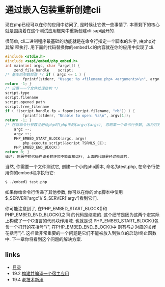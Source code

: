 # 通过嵌入包装重新创建cli

现在php已经可以在你的应用中访问了, 是时候让它做⼀些事情了. 本章剩下的核心就是围绕着在这个测试应用框架中重新创建cli sapi展开的.

很简单, cli二进制程序最基础的功能就是在命令行指定⼀个脚本的名字, 由php对其解 释执行. 用下面的代码替换你的embed1.c的内容就在你的应用中实现了cli.

````c
#include <stdio.h>#include <sapi/embed/php_embed.h>int main(int argc, char *argv[]) {    zend_file_handle    script;/* 基本的参数检查 */ if ( argc <= 1 ) {        fprintf(stderr, "Usage: %s <filename.php> <arguments>\n", argv[0]);return -1; }/* 设置⼀一个文件处理结构 */script.typescript.filenamescript.opened_pathscript.free_filenameif ( !(script.handle.fp = fopen(script.filename, "rb")) ) {        fprintf(stderr, "Unable to open: %s\n", argv[1]);return -1; }/* 在将命令行参数注册给php时(php中的$argv/$argc), 忽略第一个命令行参数, 因为它对php脚本无意义 */    argc --;    argv ++;    PHP_EMBED_START_BLOCK(argc, argv)        php_execute_script(&script TSRMLS_CC);    PHP_EMBED_END_BLOCK()return 0; }译注: 原著中的代码在译者的环境不能直接运行, 上面的代码是经过修改的.
````

当然, 你需要⼀个文件测试它, 创建⼀个小的php脚本, 命名为test.php, 在命令行使用你的embed程序执行它:

````c
$ ./embed1 test.php
````

如果你给命令行传递了其他参数, 你可以在你的php脚本中使用$_SERVER['argc']/ $_SERVER['argv']看到它们.

你可能注意到了, 在PHP_EMBED_START_BLOCK()和PHP_EMBED_END_BLOCK()之间 的代码是缩进的. 这个细节是因为这两个宏实际上构成了⼀个C语言的代码块作用域. 也就是说 PHP_EMBED_START_BLOCK()包含⼀个打开的花括号"{", 在PHP_EMBED_END_BLOCK()中 则有与之对应的关闭花括号"}". 这样做非常重要的一个问题是它们不能被放入到独立的启动/终止函数中. 下一章你将看到这个问题的解决方案.

## links
   * [目录](</book/preface.md>)
   * 19.2 [构建并编译一个宿主应用](</book/chapt19/19.2.md>)
   * 19.4 [老技术新用](</book/chapt19/19.4.md>)
